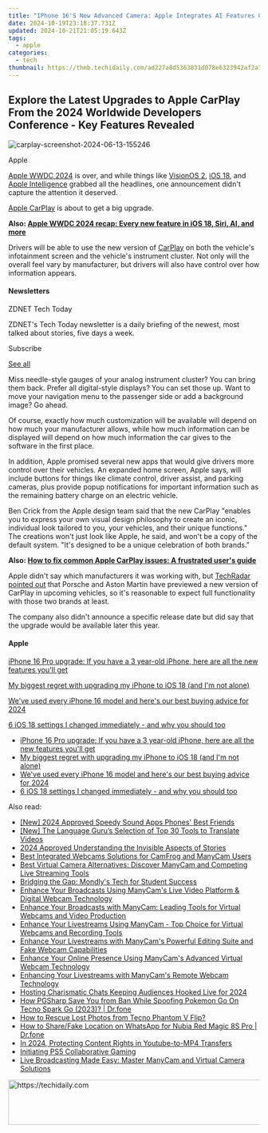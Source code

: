 ```yaml
---
title: "IPhone 16'S New Advanced Camera: Apple Integrates AI Features Comparable to Google Lens - The Latest Breakthrough by ZDNet"
date: 2024-10-19T23:18:37.731Z
updated: 2024-10-21T21:05:19.643Z
tags:
  - apple
categories:
  - tech
thumbnail: https://thmb.techidaily.com/ad227a8d5363831d078e6323942af2a72809395f7bf85c351306cae77a65bd05.jpg
---
```


## Explore the Latest Upgrades to Apple CarPlay From the 2024 Worldwide Developers Conference - Key Features Revealed

![carplay-screenshot-2024-06-13-155246](https://www.zdnet.com/a/img/resize/019fe56addbf87e3c42c755286f2c469fd96d78d/2024/06/13/14fb62f8-9ae2-4627-aca7-28664e77a9e1/carplay-screenshot-2024-06-13-155246.jpg?auto=webp&width=1280)

Apple

[Apple WWDC 2024](https://www.zdnet.com/article/apple-wwdc-2024-recap-every-new-feature-in-ios-18-siri-ai-and-more/) is over, and while things like [VisionOS 2](https://www.zdnet.com/article/new-visionos-2-features-unveiled-at-wwdc-2024-what-im-excited-about-and-puzzled-by/), [iOS 18](https://www.zdnet.com/article/ios-18-the-biggest-iphone-changes-apple-announced-at-wwdc-2024/), and [Apple Intelligence](https://www.zdnet.com/article/everything-to-know-about-apples-ai-features-coming-to-iphones-macs-and-ipads/) grabbed all the headlines, one announcement didn't capture the attention it deserved.

[Apple CarPlay](https://www.zdnet.com/article/add-apple-carplay-or-android-auto-to-any-car-with-this-100-display/) is about to get a big upgrade.

**Also: [Apple WWDC 2024 recap: Every new feature in iOS 18, Siri, AI, and more](https://www.zdnet.com/article/apple-wwdc-2024-recap-every-new-feature-in-ios-18-siri-ai-and-more/)**

Drivers will be able to use the new version of [CarPlay](https://www.zdnet.com/article/how-to-fix-common-apple-carplay-issues-a-frustrated-users-guide/) on both the vehicle's infotainment screen and the vehicle's instrument cluster. Not only will the overall feel vary by manufacturer, but drivers will also have control over how information appears.

#### Newsletters

ZDNET Tech Today

ZDNET's Tech Today newsletter is a daily briefing of the newest, most talked about stories, five days a week.

 Subscribe

[See all](https://www.zdnet.com/newsletters/)

Miss needle-style gauges of your analog instrument cluster? You can bring them back. Prefer all digital-style displays? You can set those up. Want to move your navigation menu to the passenger side or add a background image? Go ahead.

Of course, exactly how much customization will be available will depend on how much your manufacturer allows, while how much information can be displayed will depend on how much information the car gives to the software in the first place.

In addition, Apple promised several new apps that would give drivers more control over their vehicles. An expanded home screen, Apple says, will include buttons for things like climate control, driver assist, and parking cameras, plus provide popup notifications for important information such as the remaining battery charge on an electric vehicle. 

Ben Crick from the Apple design team said that the new CarPlay "enables you to express your own visual design philosophy to create an iconic, individual look tailored to you, your vehicles, and their unique functions." The creations won't just look like Apple, he said, and won't be a copy of the default system. "It's designed to be a unique celebration of both brands." 

**Also: [How to fix common Apple CarPlay issues: A frustrated user's guide](https://www.zdnet.com/article/how-to-fix-common-apple-carplay-issues-a-frustrated-users-guide/)**

Apple didn't say which manufacturers it was working with, but [TechRadar pointed out](https://www.techradar.com/vehicle-tech/hybrid-electric-vehicles/apple-shows-off-next-gen-carplay-heres-what-it-looks-like) that Porsche and Aston Martin have previewed a new version of CarPlay in upcoming vehicles, so it's reasonable to expect full functionality with those two brands at least.

The company also didn't announce a specific release date but did say that the upgrade would be available later this year. 

#### Apple

[iPhone 16 Pro upgrade: If you have a 3 year-old iPhone, here are all the new features you'll get](https://www.zdnet.com/article/iphone-16-pro-and-pro-max-hands-on/ "iPhone 16 Pro upgrade: If you have a 3 year-old iPhone, here are all the new features you'll get")

[My biggest regret with upgrading my iPhone to iOS 18 (and I'm not alone)](https://www.zdnet.com/article/my-biggest-regret-with-upgrading-my-iphone-to-ios-18-and-im-not-alone/ "My biggest regret with upgrading my iPhone to iOS 18 (and I'm not alone)")

[We've used every iPhone 16 model and here's our best buying advice for 2024](https://www.zdnet.com/article/iphone-16-pro-max-buying-advice-2024/ "We've used every iPhone 16 model and here's our best buying advice for 2024")

[6 iOS 18 settings I changed immediately - and why you should too](https://www.zdnet.com/article/6-ios-18-settings-i-changed-immediately-and-why-you-should-too/ "6 iOS 18 settings I changed immediately - and why you should too")

* [iPhone 16 Pro upgrade: If you have a 3 year-old iPhone, here are all the new features you'll get](https://www.zdnet.com/article/iphone-16-pro-and-pro-max-hands-on/ "iPhone 16 Pro upgrade: If you have a 3 year-old iPhone, here are all the new features you'll get")
* [My biggest regret with upgrading my iPhone to iOS 18 (and I'm not alone)](https://www.zdnet.com/article/my-biggest-regret-with-upgrading-my-iphone-to-ios-18-and-im-not-alone/ "My biggest regret with upgrading my iPhone to iOS 18 (and I'm not alone)")
* [We've used every iPhone 16 model and here's our best buying advice for 2024](https://www.zdnet.com/article/iphone-16-pro-max-buying-advice-2024/ "We've used every iPhone 16 model and here's our best buying advice for 2024")
* [6 iOS 18 settings I changed immediately - and why you should too](https://www.zdnet.com/article/6-ios-18-settings-i-changed-immediately-and-why-you-should-too/ "6 iOS 18 settings I changed immediately - and why you should too")

<ins class="adsbygoogle"
     style="display:block"
     data-ad-format="autorelaxed"
     data-ad-client="ca-pub-7571918770474297"
     data-ad-slot="1223367746"></ins>

<ins class="adsbygoogle"
     style="display:block"
     data-ad-client="ca-pub-7571918770474297"
     data-ad-slot="8358498916"
     data-ad-format="auto"
     data-full-width-responsive="true"></ins>

<span class="atpl-alsoreadstyle">Also read:</span>
<div><ul>
<li><a href="https://fox-access.techidaily.com/new-2024-approved-speedy-sound-apps-phones-best-friends/"><u>[New] 2024 Approved Speedy Sound Apps Phones' Best Friends</u></a></li>
<li><a href="https://some-guidance.techidaily.com/new-the-language-gurus-selection-of-top-30-tools-to-translate-videos/"><u>[New] The Language Guru’s Selection of Top 30 Tools to Translate Videos</u></a></li>
<li><a href="https://instagram-videos.techidaily.com/2024-approved-understanding-the-invisible-aspects-of-stories/"><u>2024 Approved Understanding the Invisible Aspects of Stories</u></a></li>
<li><a href="https://techtrends.techidaily.com/best-integrated-webcams-solutions-for-camfrog-and-manycam-users/"><u>Best Integrated Webcams Solutions for CamFrog and ManyCam Users</u></a></li>
<li><a href="https://techtrends.techidaily.com/best-virtual-camera-alternatives-discover-manycam-and-competing-live-streaming-tools/"><u>Best Virtual Camera Alternatives: Discover ManyCam and Competing Live Streaming Tools</u></a></li>
<li><a href="https://mondly-stories.techidaily.com/bridging-the-gap-mondlys-tech-for-student-success/"><u>Bridging the Gap: Mondly's Tech for Student Success</u></a></li>
<li><a href="https://techtrends.techidaily.com/enhance-your-broadcasts-using-manycams-live-video-platform-and-digital-webcam-technology/"><u>Enhance Your Broadcasts Using ManyCam's Live Video Platform & Digital Webcam Technology</u></a></li>
<li><a href="https://techtrends.techidaily.com/enhance-your-broadcasts-with-manycam-leading-tools-for-virtual-webcams-and-video-production/"><u>Enhance Your Broadcasts with ManyCam: Leading Tools for Virtual Webcams and Video Production</u></a></li>
<li><a href="https://techtrends.techidaily.com/enhance-your-livestreams-using-manycam-top-choice-for-virtual-webcams-and-recording-tools/"><u>Enhance Your Livestreams Using ManyCam - Top Choice for Virtual Webcams and Recording Tools</u></a></li>
<li><a href="https://techtrends.techidaily.com/enhance-your-livestreams-with-manycams-powerful-editing-suite-and-fake-webcam-capabilities/"><u>Enhance Your Livestreams with ManyCam's Powerful Editing Suite and Fake Webcam Capabilities</u></a></li>
<li><a href="https://techtrends.techidaily.com/enhance-your-online-presence-using-manycams-advanced-virtual-webcam-technology/"><u>Enhance Your Online Presence Using ManyCam's Advanced Virtual Webcam Technology</u></a></li>
<li><a href="https://techtrends.techidaily.com/enhancing-your-livestreams-with-manycams-remote-webcam-technology/"><u>Enhancing Your Livestreams with ManyCam's Remote Webcam Technology</u></a></li>
<li><a href="https://some-knowledge.techidaily.com/hosting-charismatic-chats-keeping-audiences-hooked-live-for-2024/"><u>Hosting Charismatic Chats Keeping Audiences Hooked Live for 2024</u></a></li>
<li><a href="https://android-pokemon-go.techidaily.com/how-pgsharp-save-you-from-ban-while-spoofing-pokemon-go-on-tecno-spark-go-2023-drfone-by-drfone-virtual-android/"><u>How PGSharp Save You from Ban While Spoofing Pokemon Go On Tecno Spark Go (2023)? | Dr.fone</u></a></li>
<li><a href="https://blog-min.techidaily.com/how-to-rescue-lost-photos-from-tecno-phantom-v-flip-by-fonelab-android-recover-photos/"><u>How to Rescue Lost Photos from Tecno Phantom V Flip?</u></a></li>
<li><a href="https://location-social.techidaily.com/how-to-sharefake-location-on-whatsapp-for-nubia-red-magic-8s-pro-drfone-by-drfone-virtual-android/"><u>How to Share/Fake Location on WhatsApp for Nubia Red Magic 8S Pro | Dr.fone</u></a></li>
<li><a href="https://youtube-webster.techidaily.com/24-protecting-content-rights-in-youtube-to-mp4-transfers/"><u>In 2024, Protecting Content Rights in Youtube-to-MP4 Transfers</u></a></li>
<li><a href="https://games-able.techidaily.com/initiating-ps5-collaborative-gaming/"><u>Initiating PS5 Collaborative Gaming</u></a></li>
<li><a href="https://techtrends.techidaily.com/live-broadcasting-made-easy-master-manycam-and-virtual-camera-solutions/"><u>Live Broadcasting Made Easy: Master ManyCam and Virtual Camera Solutions</u></a></li>
</ul></div>

<!-- affiliate ads begin -->
<a href="https://appsumo.8odi.net/c/5597632/2049387/7443" target="_top" id="2049387">
  <img src="//a.impactradius-go.com/display-ad/7443-2049387" border="0" alt="https://techidaily.com" width="728" height="90"/>
</a>
<img height="0" width="0" src="https://appsumo.8odi.net/i/5597632/2049387/7443" style="position:absolute;visibility:hidden;" border="0" />
<!-- affiliate ads end -->

